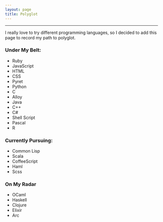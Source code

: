 ```yaml
---
layout: page
title: Polyglot
---
```


***

I really love to try different programming languages, so I decided to add this page to record my path to polyglot.

### Under My Belt:

- Ruby
- JavaScript
- HTML
- CSS
- Pyret
- Python
- C
- Alloy
- Java
- C\+\+
- C#
- Shell Script
- Pascal
- R

### Currently Pursuing:

- Common Lisp
- Scala
- CoffeeScript
- Haml
- Scss

### On My Radar

- OCaml
- Haskell
- Clojure
- Elixir
- Arc
